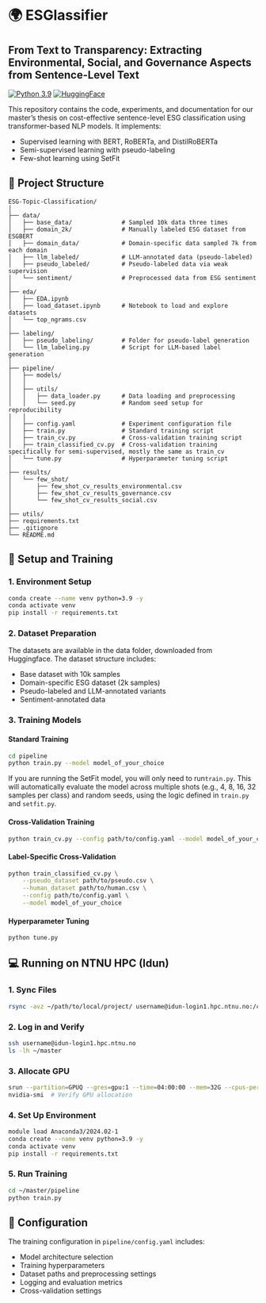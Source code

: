 # 🌍 ESGlassifier
## From Text to Transparency: Extracting Environmental, Social, and Governance Aspects from Sentence-Level Text

[![Python 3.9](https://img.shields.io/badge/python-3.9-blue.svg)](https://www.python.org/downloads/)
[![HuggingFace](https://img.shields.io/badge/HuggingFace-Transformers-orange)](https://huggingface.co/)

This repository contains the code, experiments, and documentation for our master’s thesis on cost-effective sentence-level ESG classification using transformer-based NLP models. It implements:

- Supervised learning with BERT, RoBERTa, and DistilRoBERTa
- Semi-supervised learning with pseudo-labeling
- Few-shot learning using SetFit

## 📁 Project Structure

```
ESG-Topic-Classification/
│
├── data/                   
│   ├── base_data/              # Sampled 10k data three times 
│   ├── domain_2k/              # Manually labeled ESG dataset from ESGBERT 
│   ├── domain_data/            # Domain-specific data sampled 7k from each domain
│   ├── llm_labeled/            # LLM-annotated data (pseudo-labeled)
│   ├── pseudo_labeled/         # Pseudo-labeled data via weak supervision
│   └── sentiment/              # Preprocessed data from ESG sentiment
│
├── eda/
│   ├── EDA.ipynb               
│   ├── load_dataset.ipynb      # Notebook to load and explore datasets
│   └── top_ngrams.csv         
│
├── labeling/
│   ├── pseudo_labeling/        # Folder for pseudo-label generation
│   └── llm_labeling.py         # Script for LLM-based label generation
│
├── pipeline/
│   ├── models/
│   │
│   ├── utils/
│   │   ├── data_loader.py      # Data loading and preprocessing
│   │   └── seed.py             # Random seed setup for reproducibility
│   │
│   ├── config.yaml             # Experiment configuration file
│   ├── train.py                # Standard training script
│   ├── train_cv.py             # Cross-validation training script
│   ├── train_classified_cv.py  # Cross-validation training specifically for semi-supervised, mostly the same as train_cv 
│   └── tune.py                 # Hyperparameter tuning script
│
├── results/
│   └── few_shot/
│       ├── few_shot_cv_results_environmental.csv
│       ├── few_shot_cv_results_governance.csv
│       └── few_shot_cv_results_social.csv
│
├── utils/                    
├── requirements.txt
├── .gitignore
└── README.md
```

## 🚀 Setup and Training

### 1. Environment Setup
```bash
conda create --name venv python=3.9 -y
conda activate venv
pip install -r requirements.txt
```

### 2. Dataset Preparation
The datasets are available in the data folder, downloaded from Huggingface. The dataset structure includes:
- Base dataset with 10k samples
- Domain-specific ESG dataset (2k samples)
- Pseudo-labeled and LLM-annotated variants
- Sentiment-annotated data

### 3. Training Models

#### Standard Training
```bash
cd pipeline
python train.py --model model_of_your_choice
```

If you are running the SetFit model, you will only need to run`train.py`. This will automatically evaluate the model across multiple shots (e.g., 4, 8, 16, 32 samples per class) and random seeds, using the logic defined in `train.py` and `setfit.py`.



#### Cross-Validation Training
```bash
python train_cv.py --config path/to/config.yaml --model model_of_your_choice

```

#### Label-Specific Cross-Validation
```bash
python train_classified_cv.py \
    --pseudo_dataset path/to/pseudo.csv \
    --human_dataset path/to/human.csv \
    --config path/to/config.yaml \
    --model model_of_your_choice
```

#### Hyperparameter Tuning
```bash
python tune.py
```

## 💻 Running on NTNU HPC (Idun)

### 1. Sync Files
```bash
rsync -avz ~/path/to/local/project/ username@idun-login1.hpc.ntnu.no:/cluster/home/username/master/
```

### 2. Log in and Verify
```bash
ssh username@idun-login1.hpc.ntnu.no
ls -lh ~/master
```

### 3. Allocate GPU
```bash
srun --partition=GPUQ --gres=gpu:1 --time=04:00:00 --mem=32G --cpus-per-task=4 --pty bash
nvidia-smi  # Verify GPU allocation
```

### 4. Set Up Environment
```bash
module load Anaconda3/2024.02-1
conda create --name venv python=3.9 -y
conda activate venv
pip install -r requirements.txt
```

### 5. Run Training
```bash
cd ~/master/pipeline
python train.py
```

## 🔧 Configuration

The training configuration in `pipeline/config.yaml` includes:
- Model architecture selection
- Training hyperparameters
- Dataset paths and preprocessing settings
- Logging and evaluation metrics
- Cross-validation settings
